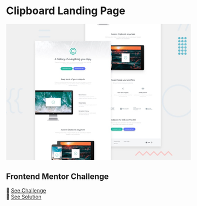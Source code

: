 # Clipboard Landing Page

![design](./design.jpg)

## Frontend Mentor Challenge

📘 [See Challenge](https://www.frontendmentor.io/challenges/clipboard-landing-page-5cc9bccd6c4c91111378ecb9)</br>
🚀 [See Solution](https://vishal-clipboard-landing-page.netlify.app/)
